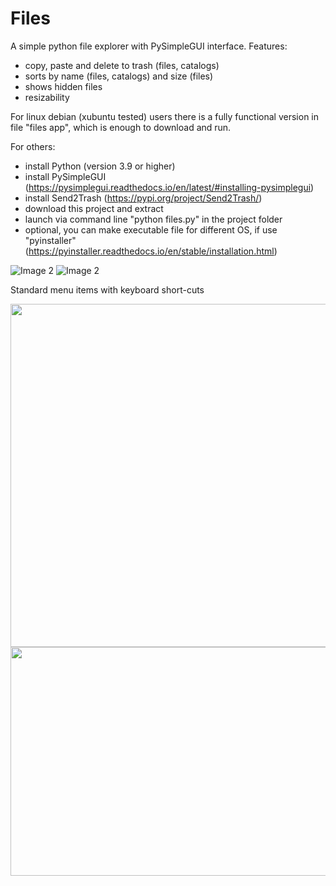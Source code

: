 # Files
A simple python file explorer with PySimpleGUI interface.
Features:
- copy, paste and delete to trash (files, catalogs)
- sorts by name (files, catalogs) and size (files)
- shows hidden files
- resizability

For linux debian (xubuntu tested) users there is a fully functional version in file "files app", which is enough to download and run.

For others:

- install Python (version 3.9 or higher)
- install PySimpleGUI (https://pysimplegui.readthedocs.io/en/latest/#installing-pysimplegui)
- install Send2Trash (https://pypi.org/project/Send2Trash/)
- download this project and extract
- launch via command line "python files.py" in the project folder
- optional, you can make executable file for different OS, if use "pyinstaller" (https://pyinstaller.readthedocs.io/en/stable/installation.html)

![Image 2](https://github.com/lestec-al/files/raw/main/images/files_pic_1.png)
![Image 2](https://github.com/lestec-al/files/raw/main/images/files_pic_2.png)

Standard menu items with keyboard short-cuts

<img src="https://github.com/lestec-al/files/raw/main/images/files_pic_3.png" width="812" height="549" />
<img src="https://github.com/lestec-al/files/raw/main/images/files_pic_3.png" width="541" height="366" />
